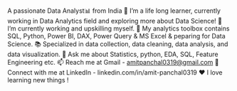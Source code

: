 A passionate Data Analyst📊 from India
🔭 I’m a life long learner, currently working in Data Analytics field and exploring more about Data Science!
🌱 I’m currently working and upskilling myself.
🧰 My analytics toolbox contains SQL, Python, Power BI, DAX, Power Query & MS Excel & peparing for Data Science.
📚 Specialized in data collection, data cleaning, data analysis, and data visualization.
💬 Ask me about Statistics, python, EDA, SQL, Feature Engineering etc.
📫 Reach me at Gmail - amitpanchal0319@gmail.com
🔗 Connect with me at LinkedIn - linkedin.com/in/amit-panchal0319
❤️ I love learning new things !

<!---
amitpanchal319/amitpanchal319 is a ✨ special ✨ repository because its `README.md` (this file) appears on your GitHub profile.
You can click the Preview link to take a look at your changes.
--->
